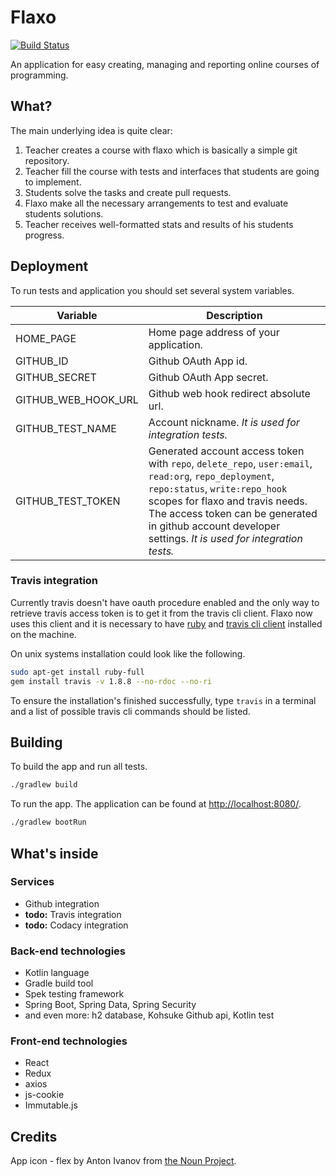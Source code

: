 # Flaxo
[![Build Status](https://travis-ci.org/tcibinan/flaxo.svg?branch=dev)](https://travis-ci.org/tcibinan/flaxo)

An application for easy creating, managing and reporting online courses of programming.

## What?

The main underlying idea is quite clear: 

1. Teacher creates a course with flaxo which is basically a simple git repository.
2. Teacher fill the course with tests and interfaces that students are going to implement.
3. Students solve the tasks and create pull requests.
4. Flaxo make all the necessary arrangements to test and evaluate students solutions.
5. Teacher receives well-formatted stats and results of his students progress.

## Deployment

To run tests and application you should set several system variables.

| Variable | Description |
|---|---|
| HOME_PAGE | Home page address of your application. |
| GITHUB_ID | Github OAuth App id. |
| GITHUB_SECRET | Github OAuth App secret. |
| GITHUB_WEB_HOOK_URL | Github web hook redirect absolute url. |
| GITHUB_TEST_NAME | Account nickname. *It is used for integration tests.* |
| GITHUB_TEST_TOKEN | Generated account access token with `repo`, `delete_repo`, `user:email`, `read:org`, `repo_deployment`, `repo:status`, `write:repo_hook` scopes for flaxo and travis needs. The access token can be generated in github account developer settings. *It is used for integration tests.* |

### Travis integration

Currently travis doesn't have oauth procedure enabled 
and the only way to retrieve travis access token is to get it from the travis cli client. 
Flaxo now uses this client and it is necessary to have [ruby](https://www.ruby-lang.org/en/documentation/installation/) 
and [travis cli client](https://github.com/travis-ci/travis.rb#installation) installed on the machine.

On unix systems installation could look like the following.
```bash
sudo apt-get install ruby-full
gem install travis -v 1.8.8 --no-rdoc --no-ri
```

To ensure the installation's finished successfully, type `travis` in a terminal 
and a list of possible travis cli commands should be listed.

## Building

To build the app and run all tests.

```bash
./gradlew build
```

To run the app. The application can be found at [http://localhost:8080/](http://localhost:8080/).

```bash
./gradlew bootRun
```


## What's inside

### Services
- Github integration
- **todo:** Travis integration
- **todo:** Codacy integration

### Back-end technologies
- Kotlin language
- Gradle build tool
- Spek testing framework
- Spring Boot, Spring Data, Spring Security
- and even more: h2 database, Kohsuke Github api, Kotlin test

### Front-end technologies
- React
- Redux
- axios
- js-cookie
- Immutable.js

## Credits

App icon - flex by  Anton Ivanov from [the Noun Project](https://thenounproject.com).